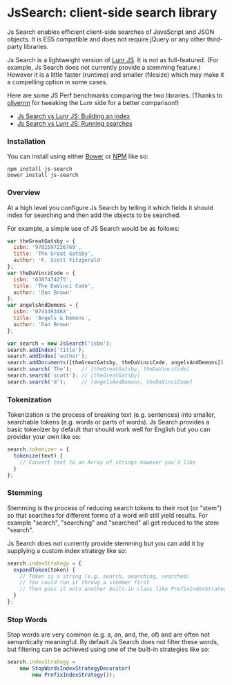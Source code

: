 # JsSearch: client-side search library

Js Search enables efficient client-side searches of JavaScript and JSON objects.
It is ES5 compatible and does not require jQuery or any other third-party libraries.

Js Search is a lightweight version of [Lunr JS](http://lunrjs.com/). It is not as full-featured. (For example, Js Search does not currently provide a stemming feature.) However it is a little faster (runtime) and smaller (filesize) which may make it a compelling option in some cases.

Here are some JS Perf benchmarks comparing the two libraries. (Thanks to [olivernn](https://github.com/olivernn) for tweaking the Lunr side for a better comparison!)

* [Js Search vs Lunr JS: Building an index](http://jsperf.com/js-search-vs-lunr-js-build-search-index/2)
* [Js Search vs Lunr JS: Running searches](http://jsperf.com/js-search-vs-lunr-js-running-searches/3)

### Installation

You can install using either [Bower](http://bower.io/) or [NPM](https://www.npmjs.com/) like so:

```shell
npm install js-search
bower install js-search
```

### Overview

At a high level you configure Js Search by telling it which fields it should index for searching and then add the objects to be searched.

For example, a simple use of JS Search would be as follows:

```javascript
var theGreatGatsby = {
  isbn: '9781597226769',
  title: 'The Great Gatsby',
  author: 'F. Scott Fitzgerald'
};
var theDaVinciCode = {
  isbn: '0307474275',
  title: 'The DaVinci Code',
  author: 'Dan Brown'
};
var angelsAndDemons = {
  isbn: '074349346X',
  title: 'Angels & Demons',
  author: 'Dan Brown'
};

var search = new JsSearch('isbn');
search.addIndex('title');
search.addIndex('author');
search.addDocuments([theGreatGatsby, theDaVinciCode, angelsAndDemons]);
search.search('The');   // [theGreatGatsby, theDaVinciCode]
search.search('scott'); // [theGreatGatsby]
search.search('d');     // [angelsAndDemons, theDaVinciCode]
```

### Tokenization

Tokenization is the process of breaking text (e.g. sentences) into smaller, searchable tokens (e.g. words or parts of words). Js Search provides a basic tokenizer by default that should work well for English but you can provider your own like so:

```javascript
search.tokenizer = {
  tokenize(text) {
    // Convert text to an Array of strings however you'd like
  }
};
```

### Stemming

Stemming is the process of reducing search tokens to their root (or "stem") so that searches for different forms of a word will still yield results. For example "search", "searching" and "searched" all get reduced to the stem "search".

Js Search does not currently provide stemming but you can add it by supplying a custom index strategy like so:

```javascript
search.indexStrategy = {
  expandToken(token) {
    // Token is a string (e.g. search, searching, searched)
    // You could run it throug a stemmer first
    // Then pass it onto another built-in class like PrefixIndexStrategy
  }
};
```

### Stop Words

Stop words are very common (e.g. a, an, and, the, of) and are often not semantically meaningful. By default Js Search does not filter these words, but filtering can be achieved using one of the built-in strategies like so:

```javascript
search.indexStrategy =
	new StopWordsIndexStrategyDecorator(
    	new PrefixIndexStrategy());
```